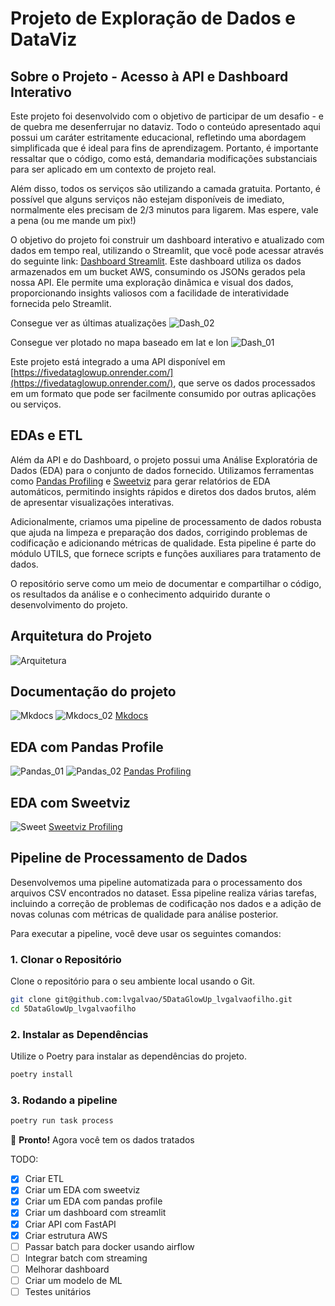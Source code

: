 # Projeto de Exploração de Dados e DataViz

## Sobre o Projeto - Acesso à API e Dashboard Interativo

Este projeto foi desenvolvido com o objetivo de participar de um desafio - e de quebra me desenferrujar no dataviz. Todo o conteúdo apresentado aqui possui um caráter estritamente educacional, refletindo uma abordagem simplificada que é ideal para fins de aprendizagem. Portanto, é importante ressaltar que o código, como está, demandaria modificações substanciais para ser aplicado em um contexto de projeto real.

Além disso, todos os serviços são utilizando a camada gratuita. Portanto, é possível que alguns serviços não estejam disponíveis de imediato, normalmente eles precisam de 2/3 minutos para ligarem. Mas espere, vale a pena (ou me mande um pix!)

O objetivo do projeto foi construir um dashboard interativo e atualizado com dados em tempo real, utilizando o Streamlit, que você pode acessar através do seguinte link: [Dashboard Streamlit](https://lvgalvao-5dataglowup-lvgalvaofilho-srcfrontendmain-dyv63r.streamlit.app/). Este dashboard utiliza os dados armazenados em um bucket AWS, consumindo os JSONs gerados pela nossa API. Ele permite uma exploração dinâmica e visual dos dados, proporcionando insights valiosos com a facilidade de interatividade fornecida pelo Streamlit.

Consegue ver as últimas atualizações
![Dash_02](static/dash_02.png)


Consegue ver plotado no mapa baseado em lat e lon
![Dash_01](static/dash.png)

Este projeto está integrado a uma API disponível em [https://fivedataglowup.onrender.com/](https://fivedataglowup.onrender.com/), que serve os dados processados em um formato que pode ser facilmente consumido por outras aplicações ou serviços.


## EDAs e ETL

Além da API e do Dashboard, o projeto possui uma Análise Exploratória de Dados (EDA) para o conjunto de dados fornecido. Utilizamos ferramentas como [Pandas Profiling](https://lvgalvao.github.io/5DataGlowUp_lvgalvaofilho/reports/pandas_profiling_report.html) e [Sweetviz](https://lvgalvao.github.io/5DataGlowUp_lvgalvaofilho/reports/sweetviz_report.html) para gerar relatórios de EDA automáticos, permitindo insights rápidos e diretos dos dados brutos, além de apresentar visualizações interativas.

Adicionalmente, criamos uma pipeline de processamento de dados robusta que ajuda na limpeza e preparação dos dados, corrigindo problemas de codificação e adicionando métricas de qualidade. Esta pipeline é parte do módulo UTILS, que fornece scripts e funções auxiliares para tratamento de dados.

O repositório serve como um meio de documentar e compartilhar o código, os resultados da análise e o conhecimento adquirido durante o desenvolvimento do projeto.

## Arquitetura do Projeto

![Arquitetura](static/arquitetura.png)

## Documentação do projeto

![Mkdocs](static/mkdocs.png)
![Mkdocs_02](static/mkdocs_2.png)
[Mkdocs](https://lvgalvao.github.io/5DataGlowUp_lvgalvaofilho/)

## EDA com Pandas Profile

![Pandas_01](static/pandas_profile_1.png)
![Pandas_02](static/pandas_profile.png)
[Pandas Profiling](https://lvgalvao.github.io/5DataGlowUp_lvgalvaofilho/reports/pandas_profiling_report.html)

## EDA com Sweetviz

![Sweet](static/sweet_profile.png)
[Sweetviz Profiling](https://lvgalvao.github.io/5DataGlowUp_lvgalvaofilho/reports/pandas_profiling_report.html)

## Pipeline de Processamento de Dados

Desenvolvemos uma pipeline automatizada para o processamento dos arquivos CSV encontrados no dataset. Essa pipeline realiza várias tarefas, incluindo a correção de problemas de codificação nos dados e a adição de novas colunas com métricas de qualidade para análise posterior.

Para executar a pipeline, você deve usar os seguintes comandos:

### 1. Clonar o Repositório

Clone o repositório para o seu ambiente local usando o Git.

```sh
git clone git@github.com:lvgalvao/5DataGlowUp_lvgalvaofilho.git
cd 5DataGlowUp_lvgalvaofilho
```

### 2. Instalar as Dependências

Utilize o Poetry para instalar as dependências do projeto.

```sh
poetry install
```

### 3. Rodando a pipeline

```sh
poetry run task process
```

🎉 **Pronto!** Agora você tem os dados tratados

TODO:

- [x] Criar ETL
- [x] Criar um EDA com sweetviz
- [x] Criar um EDA com pandas profile
- [x] Criar um dashboard com streamlit
- [x] Criar API com FastAPI
- [x] Criar estrutura AWS
- [ ] Passar batch para docker usando airflow
- [ ] Integrar batch com streaming
- [ ] Melhorar dashboard
- [ ] Criar um modelo de ML
- [ ] Testes unitários